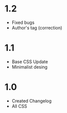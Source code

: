 # 1.2
- Fixed bugs
- Author's tag (correction)

# 1.1
- Base CSS Update
- Minimalist desing

# 1.0
- Created Changelog
- All CSS
